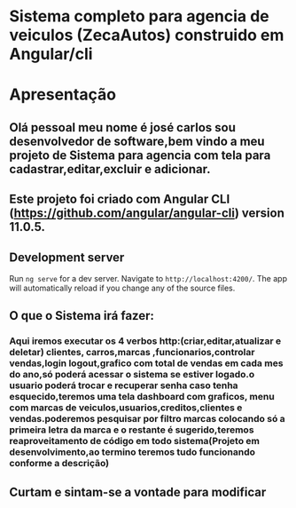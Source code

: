 # Sistema completo para agencia de veiculos (ZecaAutos) construido em Angular/cli

# Apresentação
## Olá pessoal meu nome é josé carlos sou desenvolvedor de software,bem vindo a meu projeto de Sistema para agencia com tela para cadastrar,editar,excluir e adicionar.
## Este projeto foi criado com Angular CLI (https://github.com/angular/angular-cli) version 11.0.5.

## Development server

Run `ng serve` for a dev server. Navigate to `http://localhost:4200/`. The app will automatically reload if you change any of the source files.



## O que o Sistema irá fazer:

###  Aqui iremos executar os 4 verbos http:(criar,editar,atualizar e deletar) clientes, carros,marcas ,funcionarios,controlar vendas,login logout,grafico com total de vendas em cada mes do ano,só poderá acessar o sistema se estiver logado.o usuario poderá trocar e recuperar senha caso tenha esquecido,teremos uma tela dashboard com graficos, menu com marcas de veiculos,usuarios,creditos,clientes  e vendas.poderemos pesquisar por filtro marcas colocando só a primeira letra da marca e o restante é sugerido,teremos reaproveitamento de     código em todo sistema(Projeto em desenvolvimento,ao termino teremos tudo funcionando conforme a descrição)
## Curtam e sintam-se a vontade para modificar


